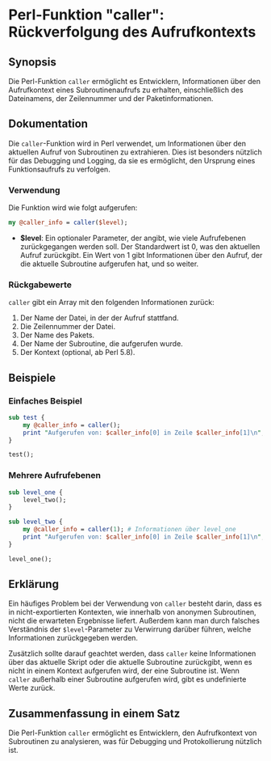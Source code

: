 <!--
Meta Description: # Perl-Funktion "caller": Rückverfolgung des Aufrufkontexts ## Synopsis Die Perl-Funktion `caller` ermöglicht es Entwicklern, Informationen über den A...
Meta Keywords: der, caller, die, perl, informationen
-->

# Perl-Funktion "caller": Rückverfolgung des Aufrufkontexts

## Synopsis
Die Perl-Funktion `caller` ermöglicht es Entwicklern, Informationen über den Aufrufkontext eines Subroutinenaufrufs zu erhalten, einschließlich des Dateinamens, der Zeilennummer und der Paketinformationen.

## Dokumentation
Die `caller`-Funktion wird in Perl verwendet, um Informationen über den aktuellen Aufruf von Subroutinen zu extrahieren. Dies ist besonders nützlich für das Debugging und Logging, da sie es ermöglicht, den Ursprung eines Funktionsaufrufs zu verfolgen.

### Verwendung
Die Funktion wird wie folgt aufgerufen:
```perl
my @caller_info = caller($level);
```

- **$level**: Ein optionaler Parameter, der angibt, wie viele Aufrufebenen zurückgegangen werden soll. Der Standardwert ist 0, was den aktuellen Aufruf zurückgibt. Ein Wert von 1 gibt Informationen über den Aufruf, der die aktuelle Subroutine aufgerufen hat, und so weiter.

### Rückgabewerte
`caller` gibt ein Array mit den folgenden Informationen zurück:
1. Der Name der Datei, in der der Aufruf stattfand.
2. Die Zeilennummer der Datei.
3. Der Name des Pakets.
4. Der Name der Subroutine, die aufgerufen wurde.
5. Der Kontext (optional, ab Perl 5.8).

## Beispiele
### Einfaches Beispiel
```perl
sub test {
    my @caller_info = caller();
    print "Aufgerufen von: $caller_info[0] in Zeile $caller_info[1]\n";
}

test();
```

### Mehrere Aufrufebenen
```perl
sub level_one {
    level_two();
}

sub level_two {
    my @caller_info = caller(1); # Informationen über level_one
    print "Aufgerufen von: $caller_info[0] in Zeile $caller_info[1]\n";
}

level_one();
```

## Erklärung
Ein häufiges Problem bei der Verwendung von `caller` besteht darin, dass es in nicht-exportierten Kontexten, wie innerhalb von anonymen Subroutinen, nicht die erwarteten Ergebnisse liefert. Außerdem kann man durch falsches Verständnis der `$level`-Parameter zu Verwirrung darüber führen, welche Informationen zurückgegeben werden.

Zusätzlich sollte darauf geachtet werden, dass `caller` keine Informationen über das aktuelle Skript oder die aktuelle Subroutine zurückgibt, wenn es nicht in einem Kontext aufgerufen wird, der eine Subroutine ist. Wenn `caller` außerhalb einer Subroutine aufgerufen wird, gibt es undefinierte Werte zurück.

## Zusammenfassung in einem Satz
Die Perl-Funktion `caller` ermöglicht es Entwicklern, den Aufrufkontext von Subroutinen zu analysieren, was für Debugging und Protokollierung nützlich ist.